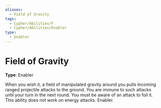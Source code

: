 ```yaml
---
aliases:
  - Field of Gravity
tags:
  - Cypher/Abilities/F
  - Cypher/Abilities/Enabler
type:
  - Enabler
---
```


# Field of Gravity

**Type**: Enabler

When you wish it, a field of manipulated gravity around you pulls incoming ranged projectile attacks to the ground. You are immune to such attacks until your turn in the next round. You must be aware of an attack to foil it. This ability does not work on energy attacks. Enabler.
